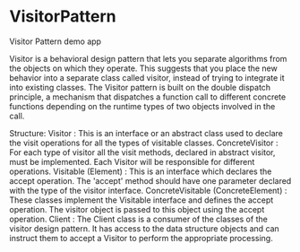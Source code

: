 # VisitorPattern
Visitor Pattern demo app

Visitor is a behavioral design pattern that lets you separate algorithms from the objects on which they operate. This suggests that you place the new behavior into a separate class called visitor, instead of trying to integrate it into existing classes.
The Visitor pattern is built on the double dispatch principle, a mechanism that dispatches a function call to different concrete functions depending on the runtime types of two objects involved in the call.

Structure:
Visitor : This is an interface or an abstract class used to declare the visit operations for all the types of visitable classes.
ConcreteVisitor : For each type of visitor all the visit methods, declared in abstract visitor, must be implemented. Each Visitor will be responsible for different operations.
Visitable (Element) : This is an interface which declares the accept operation. The 'accept' method should have one parameter declared with the type of the visitor interface.
ConcreteVisitable (ConcreteElement) : These classes implement the Visitable interface and defines the accept operation. The visitor object is passed to this object using the accept operation.
Client : The Client class is a consumer of the classes of the visitor design pattern. It has access to the data structure objects and can instruct them to accept a Visitor to perform the appropriate processing.
